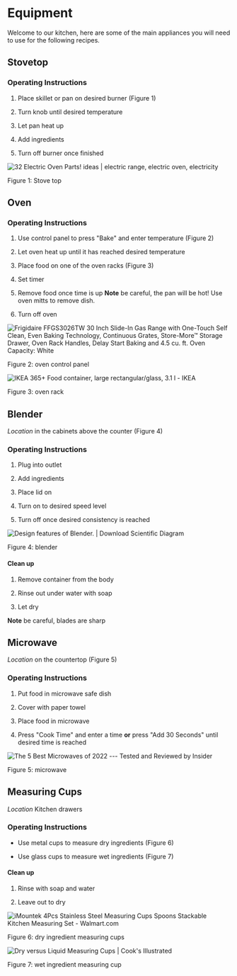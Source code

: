# Equipment

Welcome to our kitchen, here are some of the main appliances you will
need to use for the following recipes.

## Stovetop

### Operating Instructions

1. Place skillet or pan on desired burner (Figure 1)

2. Turn knob until desired temperature

3. Let pan heat up

4. Add ingredients

5. Turn off burner once finished

![32 Electric Oven Parts! ideas \| electric range, electric oven,
electricity](images/media/image1.jpeg)

Figure 1: Stove top

## Oven

### Operating Instructions

1. Use control panel to press "Bake" and enter temperature (Figure 2)

2. Let oven heat up until it has reached desired temperature

3. Place food on one of the oven racks (Figure 3)

4. Set timer

5. Remove food once time is up **Note** be careful, the pan will be hot! Use oven mitts to remove dish.

6. Turn off oven

![Frigidaire FFGS3026TW 30 Inch Slide-In Gas Range with One-Touch Self
Clean, Even Baking Technology, Continuous Grates, Store-More™ Storage
Drawer, Oven Rack Handles, Delay Start Baking and 4.5 cu. ft. Oven
Capacity: White](images/media/image2.jpeg)

Figure 2: oven control panel

![IKEA 365+ Food container, large rectangular/glass, 3.1 l -
IKEA](images/media/image3.jpeg)

Figure 3: oven rack

## Blender

*Location* in the cabinets above the counter (Figure 4)

### Operating Instructions

1. Plug into outlet

2. Add ingredients

3. Place lid on

4. Turn on to desired speed level

5. Turn off once desired consistency is reached

![Design features of Blender. \| Download Scientific
Diagram](images/media/image4.png)

Figure 4: blender

#### Clean up

1. Remove container from the body

2. Rinse out under water with soap

3. Let dry

**Note** be careful, blades are sharp

## Microwave

*Location* on the countertop (Figure 5)

### Operating Instructions

1. Put food in microwave safe dish

2. Cover with paper towel

3. Place food in microwave

4. Press "Cook Time" and enter a time **or** press "Add 30 Seconds"
    until desired time is reached

![The 5 Best Microwaves of 2022 --- Tested and Reviewed by
Insider](images/media/image5.jpeg)

Figure 5: microwave

## Measuring Cups

*Location* Kitchen drawers

### Operating Instructions

- Use metal cups to measure dry ingredients (Figure 6)

- Use glass cups to measure wet ingredients (Figure 7)

#### Clean up

1. Rinse with soap and water

2. Leave out to dry

![iMountek 4Pcs Stainless Steel Measuring Cups Spoons Stackable Kitchen
Measuring Set -
Walmart.com](images/media/image6.jpeg)

Figure 6: dry ingredient measuring cups

![Dry versus Liquid Measuring Cups \| Cook&#39;s
Illustrated](images/media/image7.jpeg)

Figure 7: wet ingredient measuring cup

